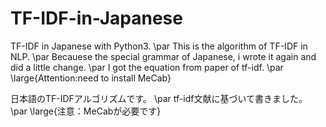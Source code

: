 # TF-IDF-in-Japanese
TF-IDF in Japanese with Python3.
\par
This is the algorithm of TF-IDF in NLP.
\par
Becauese the special grammar of Japanese, i wrote it again and did a little change.
\par
I got the equation from paper of tf-idf.
\par
\large{Attention:need to install MeCab}


日本語のTF-IDFアルゴリズムです。
\par
tf-idf文献に基づいて書きました。
\par
\large{注意：MeCabが必要です}

